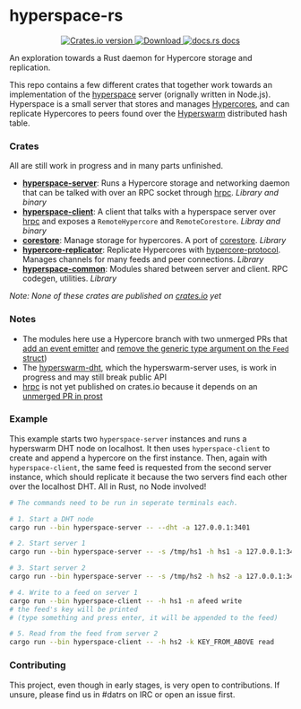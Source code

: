# hyperspace-rs

<div align="center">
  <!-- Crates version -->
  <a href="https://crates.io/crates/{{PROJECTNAME}}">
    <img src="https://img.shields.io/crates/v/{{PROJECTNAME}}.svg?style=flat-square"
    alt="Crates.io version" />
  </a>
  <!-- Downloads -->
  <a href="https://crates.io/crates/{{PROJECTNAME}}">
    <img src="https://img.shields.io/crates/d/{{PROJECTNAME}}.svg?style=flat-square"
      alt="Download" />
  </a>
  <!-- docs.rs docs -->
  <a href="https://docs.rs/{{PROJECTNAME}}">
    <img src="https://img.shields.io/badge/docs-latest-blue.svg?style=flat-square"
      alt="docs.rs docs" />
  </a>
</div>


An exploration towards a Rust daemon for Hypercore storage and replication.

This repo contains a few different crates that together work towards an implementation of the [hyperspace](https://github.com/hyperspace-org/hyperspace) server (orignally written in Node.js). Hyperspace is a small server that stores and manages [Hypercores](https://github.com/datrs/hypercore), and can replicate Hypercores to peers found over the [Hyperswarm](https://github.com/mattsse/hyperswarm-dht) distributed hash table.

### Crates

All are still work in progress and in many parts unfinished.

* **[hyperspace-server](server)**: Runs a Hypercore storage and networking daemon that can be talked with over an RPC socket through [hrpc](https://github.com/Frando/hrpc-rs). *Library and binary*
* **[hyperspace-client](client)**: A client that talks with a hyperspace server over [hrpc](https://github.com/Frando/hrpc-rs) and exposes a `RemoteHypercore` and `RemoteCorestore`. *Libray and binary*
* **[corestore](corestore)**: Manage storage for hypercores. A port of [corestore](https://github.com/andrewosh/corestore). *Library*
* **[hypercore-replicator](replicator)**: Replicate Hypercores with [hypercore-protocol](https://github.com/Frando/hypercore-protocol-rs). Manages channels for many feeds and peer connections. *Library*
* **[hyperspace-common](common)**: Modules shared between server and client. RPC codegen, utilities. *Library*

*Note: None of these crates are published on [crates.io](https://crates.io/) yet*

### Notes

- The modules here use a Hypercore branch with two unmerged PRs that [add an event emitter](https://github.com/datrs/hypercore/pull/116) and [remove the generic type argument on the `Feed` struct](https://github.com/datrs/hypercore/pull/113))
- The [hyperswarm-dht](https://github.com/mattsse/hyperswarm-dht), which the hyperswarm-server uses, is work in progress and may still break public API
- [hrpc](https://github.com/Frando/hrpc-rs) is not yet published on crates.io because it depends on an [unmerged PR in prost](https://github.com/danburkert/prost/pull/317)

### Example

This example starts two `hyperspace-server` instances and runs a hyperswarm DHT node on localhost. It then uses `hyperspace-client` to create and append a hypercore on the first instance. Then, again with `hyperspace-client`, the same feed is requested from the second server instance, which should replicate it because the two servers find each other over the localhost DHT. All in Rust, no Node involved!

```bash
# The commands need to be run in seperate terminals each.

# 1. Start a DHT node
cargo run --bin hyperspace-server -- --dht -a 127.0.0.1:3401

# 2. Start server 1
cargo run --bin hyperspace-server -- -s /tmp/hs1 -h hs1 -a 127.0.0.1:3402 -b 127.0.0.1:3401 -p 7001

# 3. Start server 2
cargo run --bin hyperspace-server -- -s /tmp/hs2 -h hs2 -a 127.0.0.1:3403 -b 127.0.0.1:3401 -p 7002

# 4. Write to a feed on server 1
cargo run --bin hyperspace-client -- -h hs1 -n afeed write
# the feed's key will be printed
# (type something and press enter, it will be appended to the feed)

# 5. Read from the feed from server 2
cargo run --bin hyperspace-client -- -h hs2 -k KEY_FROM_ABOVE read
```

### Contributing

This project, even though in early stages, is very open to contributions. If unsure, please find us in #datrs on IRC or open an issue first.
